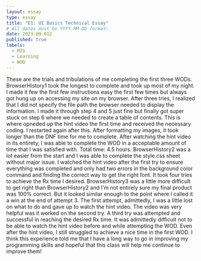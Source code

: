 ```yaml
---
layout: essay
type: essay
title: "E1: UI Basics Technical Essay"
# All dates must be YYYY-MM-DD format!
date: 2023-09-012
published: true
labels:
  - MIS
  - Learning
  - WOD
---
```

These are the trials and tribulations of me completing the first three WODs. 
BrowserHistory1 took the longest to complete and took up most of my night. I made it few the first few instructions easy the first few times but always got hung up on accessing my site on my browser. After three tries, I realized that I did not specify the file path the browser needed to display the information. I made it through step 4 and 5 just fine but finally got super stuck on step 6 where we needed to create a table of contents. This is where opneded up the hint video the first time and received the necessary coding. I restarted again after this. After formatting my images, it took longer than the DNF time for me to complete. After watching the hint video in its entirety, I was able to complete the WOD in a acceptable amount of time that I was satisfied with. Total time: 4.5 hours. 
BrowserHistory2 was a lot easier from the start and I was able to complete the style.css sheet without major issue. I watched the hint video after the first try to ensure everything was completed and only had two errors in the background color command and finding the correct way to get the right font. It took four tries to achieve the Rx time I desired. 
BrowserHistory3 was a little more difficult to get right than BrowserHistory2 and I'm not entirely sure my final product was 100% correct. But it looked similar enough to the point where I called it a win at the end of attempt 3. The first attempt, admittedly, I was a little lost on what to do and gave up to watch the hint video. The video was very helpful was it worked on the second try. A third try was attempted and successful in reaching the desired Rx time. 
It was admittedly difficult not to be able to watch the hint video before and while attempting the WOD. Even after the hint video, I still struggled to achieve a nice time in the first WOD. I think this experience told me that I have a long way to go in improving my programming skills and hopeful that this class will help me continue to improve them!
